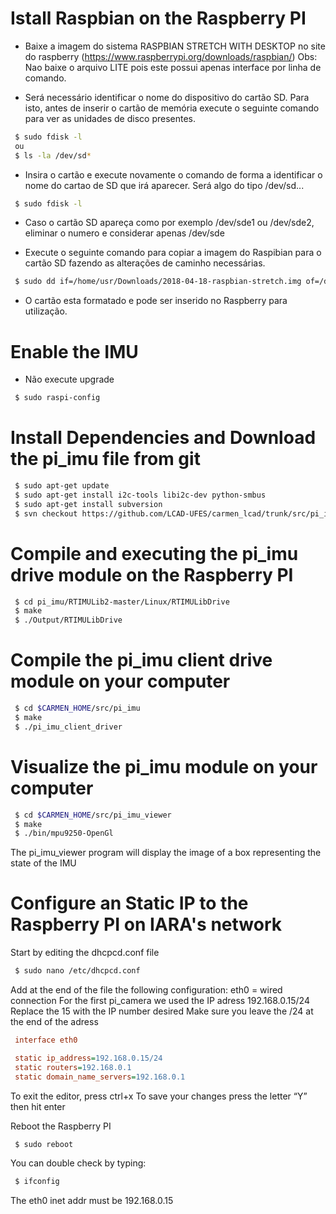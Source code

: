 # Istall Raspbian on the Raspberry PI

- Baixe a imagem do sistema RASPBIAN STRETCH WITH DESKTOP no site do raspberry (https://www.raspberrypi.org/downloads/raspbian/)
Obs: Nao baixe o arquivo LITE pois este possui apenas interface por linha de comando.

- Será necessário identificar o nome do dispositivo do cartão SD. Para isto, antes de inserir o cartão de memória execute o seguinte comando para ver as unidades de disco presentes.

```bash
 $ sudo fdisk -l
 ou
 $ ls -la /dev/sd*
```
- Insira o cartão e execute novamente o comando de forma a identificar o nome do cartao de SD que irá aparecer. Será algo do tipo /dev/sd...

```bash
 $ sudo fdisk -l
```

- Caso o cartão SD apareça como por exemplo /dev/sde1 ou /dev/sde2, eliminar o numero e considerar apenas /dev/sde 

- Execute o seguinte comando para copiar a imagem do Raspibian para o cartão SD fazendo as alterações de caminho necessárias.

```bash
 $ sudo dd if=/home/usr/Downloads/2018-04-18-raspbian-stretch.img of=/dev/sd...
```

- O cartão esta formatado e pode ser inserido no Raspberry para utilização.


# Enable the IMU

- Não execute upgrade

```bash
 $ sudo raspi-config
```

# Install Dependencies and Download the pi_imu file from git

```bash
 $ sudo apt-get update
 $ sudo apt-get install i2c-tools libi2c-dev python-smbus
 $ sudo apt-get install subversion
 $ svn checkout https://github.com/LCAD-UFES/carmen_lcad/trunk/src/pi_imu
```


# Compile and executing the pi_imu drive module on the Raspberry PI

```bash
 $ cd pi_imu/RTIMULib2-master/Linux/RTIMULibDrive
 $ make
 $ ./Output/RTIMULibDrive 
```

# Compile the pi_imu client drive module on your computer

```bash
 $ cd $CARMEN_HOME/src/pi_imu
 $ make
 $ ./pi_imu_client_driver
```

# Visualize the pi_imu module on your computer

```bash
 $ cd $CARMEN_HOME/src/pi_imu_viewer
 $ make
 $ ./bin/mpu9250-OpenGl 
```

 The pi_imu_viewer program will display the image of a box representing the state of the IMU


# Configure an Static IP to the Raspberry PI on IARA's network
 
 Start by editing the dhcpcd.conf file
 
```bash
 $ sudo nano /etc/dhcpcd.conf
```

 Add at the end of the file the following configuration:
 eth0 = wired connection
 For the first pi_camera we used the IP adress 192.168.0.15/24
 Replace the 15 with the IP number desired
 Make sure you leave the /24 at the end of the adress
 
```ini
 interface eth0

 static ip_address=192.168.0.15/24
 static routers=192.168.0.1
 static domain_name_servers=192.168.0.1
``` 

 To exit the editor, press ctrl+x
 To save your changes press the letter “Y” then hit enter
 
 Reboot the Raspberry PI
 
```bash
 $ sudo reboot
```

 You can double check by typing:
 
```bash
 $ ifconfig
```

 The eth0 inet addr must be 192.168.0.15

